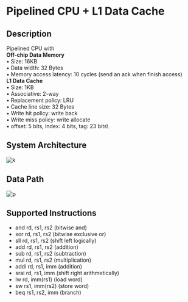 # Pipelined CPU + L1 Data Cache
## Description
Pipelined CPU with\
**Off-chip Data Memory**\
• Size: 16KB\
• Data width: 32 Bytes\
• Memory access latency: 10 cycles (send an ack when finish 
access)\
**L1 Data Cache**\
• Size: 1KB\
• Associative: 2-way\
• Replacement policy: LRU\
• Cache line size: 32 Bytes\
• Write hit policy: write back\
• Write miss policy: write allocate\
• offset: 5 bits, index: 4 bits, tag: 23 bits\
## System Architecture
![k](https://user-images.githubusercontent.com/52776608/170442020-e13b4c70-9b9e-478f-8029-42739c517591.png)
## Data Path
![p](https://user-images.githubusercontent.com/52776608/170442040-915fae37-475f-431e-a4e5-91bffa9f06e0.png)
## Supported Instructions
* and rd, rs1, rs2 (bitwise and)
* xor rd, rs1, rs2 (bitwise exclusive or)
* sll rd, rs1, rs2 (shift left logically)
* add rd, rs1, rs2 (addition)
* sub rd, rs1, rs2 (subtraction)
* mul rd, rs1, rs2 (multiplication)
* addi rd, rs1, imm (addition)
* srai rd, rs1, imm (shift right arithmetically)
* lw rd, imm(rs1) (load word)
* sw rs1, imm(rs2) (store word)
* beq rs1, rs2, imm (branch)
